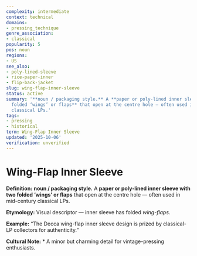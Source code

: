 ```yaml
---
complexity: intermediate
context: technical
domains:
- pressing_technique
genre_association:
- classical
popularity: 5
pos: noun
regions:
- US
see_also:
- poly-lined-sleeve
- rice-paper-inner
- flip-back-jacket
slug: wing-flap-inner-sleeve
status: active
summary: '**noun / packaging style.** A **paper or poly-lined inner sleeve with two
  folded ‘wings’ or flaps** that open at the centre hole — often used in mid-century
  classical LPs.'
tags:
- pressing
- historical
term: Wing-Flap Inner Sleeve
updated: '2025-10-06'
verification: unverified
---
```


# Wing-Flap Inner Sleeve

**Definition:** **noun / packaging style.** A **paper or poly-lined inner sleeve with two folded ‘wings’ or flaps** that open at the centre hole — often used in mid-century classical LPs.

**Etymology:** Visual descriptor — inner sleeve has folded *wing-flaps*.

**Example:** “The Decca wing-flap inner sleeve design is prized by classical-LP collectors for authenticity.”

**Cultural Note:** * A minor but charming detail for vintage-pressing enthusiasts.

